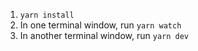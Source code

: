 1. `yarn install`
1. In one terminal window, run `yarn watch`
1. In another terminal window, run `yarn dev`
